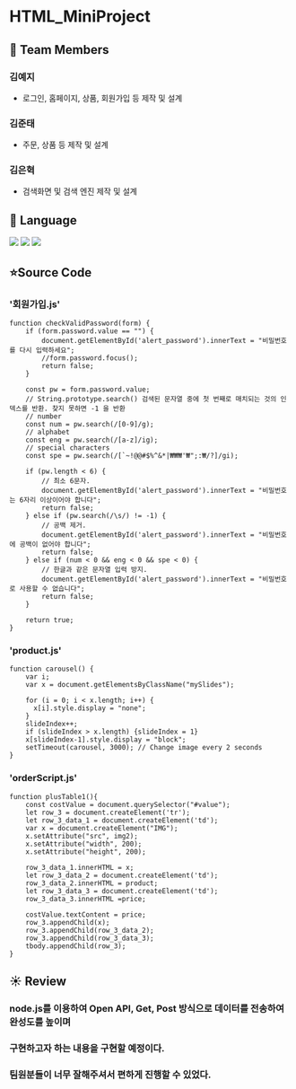 # HTML_MiniProject

## 🥇 Team Members
###  김예지
  * 로그인, 홈페이지, 상품, 회원가입 등 제작 및 설계

###  김준태
  * 주문, 상품 등 제작 및 설계
 
###  김은혁
  * 검색화면 및 검색 엔진 제작 및 설계


## 💫 Language
<p>
 <img src="https://img.shields.io/badge/HTML5-E34F26?&style=flat-square&logo=html5&logoColor=white"/> 
<img src="https://img.shields.io/badge/CSS3-1572B6?style=flat-square&logo=css3&logoColor=white" /> 
<img src="https://img.shields.io/badge/JavaScript-323330?style=flat-square&logo=javascript&logoColor=F7DF1E" />
 </p>

## ⭐Source Code

### '회원가입.js'
```
function checkValidPassword(form) {
    if (form.password.value == "") {
        document.getElementById('alert_password').innerText = "비밀번호를 다시 입력하세요";
        //form.password.focus();
        return false;
    }

    const pw = form.password.value;
    // String.prototype.search() 검색된 문자열 중에 첫 번째로 매치되는 것의 인덱스를 반환. 찾지 못하면 -1 을 반환
    // number
    const num = pw.search(/[0-9]/g);
    // alphabet
    const eng = pw.search(/[a-z]/ig);
    // special characters
    const spe = pw.search(/[`~!@@#$%^&*|₩₩₩'₩";:₩/?]/gi);

    if (pw.length < 6) {
        // 최소 6문자.
        document.getElementById('alert_password').innerText = "비밀번호는 6자리 이상이어야 합니다";
        return false;
    } else if (pw.search(/\s/) != -1) {
        // 공백 제거.
        document.getElementById('alert_password').innerText = "비밀번호에 공백이 없어야 합니다";
        return false;
    } else if (num < 0 && eng < 0 && spe < 0) {
        // 한글과 같은 문자열 입력 방지.
        document.getElementById('alert_password').innerText = "비밀번호로 사용할 수 없습니다";
        return false;
    }

    return true;
}
```

### 'product.js'
 
```
function carousel() {
    var i;
    var x = document.getElementsByClassName("mySlides");
    
    for (i = 0; i < x.length; i++) {
      x[i].style.display = "none";
    }
    slideIndex++;
    if (slideIndex > x.length) {slideIndex = 1}
    x[slideIndex-1].style.display = "block";
    setTimeout(carousel, 3000); // Change image every 2 seconds
}
```

### 'orderScript.js'
```
function plusTable1(){
    const costValue = document.querySelector("#value");
    let row_3 = document.createElement('tr');
    let row_3_data_1 = document.createElement('td');
    var x = document.createElement("IMG");
    x.setAttribute("src", img2);
    x.setAttribute("width", 200);
    x.setAttribute("height", 200);

    row_3_data_1.innerHTML = x;
    let row_3_data_2 = document.createElement('td');
    row_3_data_2.innerHTML = product;
    let row_3_data_3 = document.createElement('td');
    row_3_data_3.innerHTML =price;

    costValue.textContent = price;
    row_3.appendChild(x);
    row_3.appendChild(row_3_data_2);
    row_3.appendChild(row_3_data_3);
    tbody.appendChild(row_3);
}
```

## ☀️ Review

### node.js를 이용하여 Open API, Get, Post 방식으로 데이터를 전송하여 완성도를 높이며
### 구현하고자 하는 내용을 구현할 예정이다.
### 팀원분들이 너무 잘해주셔서 편하게 진행할 수 있었다.


 


